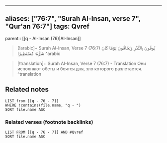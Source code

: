 
---
aliases: ["76:7", "Surah Al-Insan, verse 7", "Qur'an 76:7"]
tags: Qvref
---

parent:: [[q - Al-Insan (76)|Al-Insan]]

> [!arabic]+ Surah Al-Insan, Verse 7 (76:7)
> <span class="quran-arabic">يُوفُونَ بِٱلنَّذْرِ وَيَخَافُونَ يَوْمًا كَانَ شَرُّهُۥ مُسْتَطِيرًا</span>
^arabic

> [!translation]+ Surah Al-Insan, Verse 7 (76:7) - Translation
> Они исполняют обеты и боятся дня, зло которого разлетается.
^translation



## Related notes
```dataview
LIST from [[q - 76 - 7]]
WHERE !contains(file.name, "q - ")
SORT file.name ASC
```

### Related verses (footnote backlinks)
```dataview
LIST FROM [[q - 76 - 7]] AND #Qvref
SORT file.name ASC
```

